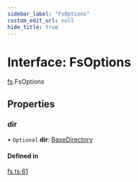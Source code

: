 ```yaml
---
sidebar_label: "FsOptions"
custom_edit_url: null
hide_title: true
---
```


# Interface: FsOptions

[fs](../modules/fs.md).FsOptions

## Properties

### dir

• `Optional` **dir**: [BaseDirectory](../enums/fs.basedirectory.md)

#### Defined in

[fs.ts:61](https://github.com/tauri-apps/tauri/blob/01d4ada/tooling/api/src/fs.ts#L61)
